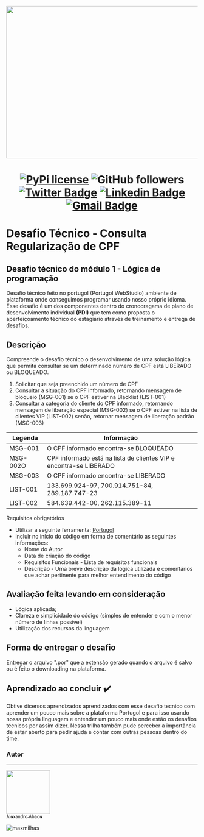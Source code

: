 <p align = "center">
  <img src="https://user-images.githubusercontent.com/5865711/146083004-206f6351-afd2-4a25-8cbf-8dbf27829082.jpeg" data-canonical-src="https://gyazo.com    /eb5c5741b6a9a16c692170a41a49c858.png" width="600" height="400" />

<h1 align="center">
  
[![PyPi license](https://badgen.net/pypi/license/pip/)](https://pypi.com/project/pip/)
![GitHub followers](https://img.shields.io/github/followers/alexandroabade?logo=GitHub)  
[![Twitter Badge](https://img.shields.io/badge/-@alexandroabade-6633cc?style=flat-square&labelColor=6633cc&logo=twitter&logoColor=white&link=https://twitter.com/alexandroabade)](https://twitter.com/alexandroabade) 
[![Linkedin Badge](https://img.shields.io/badge/-alexandro%20abade-6633cc?style=flat-square&logo=Linkedin&logoColor=white&link=https://www.linkedin.com/in/alexandroabade/)](https://www.linkedin.com/in/alexandro-abade/) 
[![Gmail Badge](https://img.shields.io/badge/-alexandroabade@gmail.com-6633cc?style=flat-square&logo=Gmail&logoColor=white&link=mailto:alexandroabade@gmail.com)](mailto:alexandro.abade@marxmilhas.com.br)
  
</h1>  

# Desafio Técnico - Consulta Regularização de CPF

## Desafio técnico do módulo 1 - Lógica de programação 
Desafio técnico feito no portugol (Portugol WebStudio) ambiente de plataforma onde conseguimos programar usando nosso próprio idioma.
Esse desafio é um dos componentes dentro do cronocragama de plano de desenvolvimento individual **(PDI)**
que tem como proposta o aperfeiçoamento técnico do estagiário através de treinamento e entrega de desafios. 

## Descrição
Compreende o desafio técnico o desenvolvimento de uma solução lógica que permita consultar se um determinado número de CPF
está LIBERADO ou BLOQUEADO.

1. Solicitar que seja preenchido um número de CPF
2. Consultar a situação do CPF informado, retornando mensagem de bloqueio (MSG-001) se o CPF estiver na Blacklist (LIST-001)
3. Consultar a categoria do cliente do CPF informado, retornando mensagem de liberação especial (MSG-002) se o CPF estiver na lista de clientes VIP (LIST-002) senão, retornar mensagem de liberação padrão (MSG-003)


Legenda | Informação
|--- |--- |
| MSG-001 | O CPF informado encontra-se BLOQUEADO |
| MSG-002O| CPF informado está na lista de clientes VIP e encontra-se LIBERADO |
| MSG-003 | O CPF informado encontra-se LIBERADO |
| LIST-001| 133.699.924-97, 700.914.751-84, 289.187.747-23 |
| LIST-002| 584.639.442-00, 262.115.389-11 |

Requisitos obrigatórios
* Utilizar a seguinte ferramenta: [Portugol](https://portugol-webstudio.cubos.io/ide)
* Incluir no início do código em forma de comentário as seguintes informações:
    * Nome do Autor
    * Data de criação do código
    * Requisitos Funcionais - Lista de requisitos funcionais
    * Descrição - Uma breve descrição da lógica utilizada e comentários que achar pertinente para melhor entendimento do código

## Avaliação feita levando em consideração
* Lógica aplicada;
* Clareza e simplicidade do código (simples de entender e com o menor número de linhas possível)
* Utilização dos recursos da linguagem
  
## Forma de entregar o desafio
Entregar o arquivo ".por" que a extensão gerado quando o arquivo é salvo ou é feito o downloading na plataforma.

## Aprendizado ao concluir :heavy_check_mark:
  Obtive dicersos aprendizados aprendizados com esse desafio tecnico com aprender um pouco mais sobre a plataforma Portugol 
  e para isso usando nossa própria linguagem e entender um pouco mais onde estão os desafios técnicos por assim dizer.
  Nessa trilha também pude perceber a importância de estar aberto para pedir ajuda e contar com outras pessoas dentro do time. 
  
### Autor
---
[<img src="https://" width=115 > <br> <sub> Alexandro Abade </sub>](https://github.com/alexandroabade)


![maxmilhas](https://user-images.githubusercontent.com/5865711/146054213-78403e76-64c4-45de-8d16-48ba53d22ec5.png)
